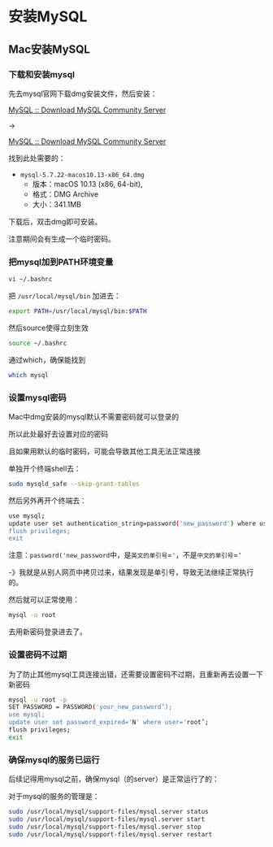 # 安装MySQL

## Mac安装MySQL

### 下载和安装mysql

先去mysql官网下载dmg安装文件，然后安装：

[MySQL :: Download MySQL Community Server](https://dev.mysql.com/downloads/mysql/)

->

[MySQL :: Download MySQL Community Server](https://dev.mysql.com/downloads/mysql/5.7.html#downloads)

找到此处需要的：

* `mysql-5.7.22-macos10.13-x86_64.dmg`
  * 版本：macOS 10.13 (x86, 64-bit),
  * 格式：DMG Archive
  * 大小：341.1MB

下载后，双击dmg即可安装。

注意期间会有生成一个临时密码。

### 把mysql加到PATH环境变量

```bash
vi ~/.bashrc
```

把 `/usr/local/mysql/bin` 加进去：

```bash
export PATH=/usr/local/mysql/bin:$PATH
```

然后source使得立刻生效

```bash
source ~/.bashrc
```

通过which，确保能找到

```bash
which mysql
```

### 设置mysql密码

Mac中dmg安装的mysql默认不需要密码就可以登录的

所以此处最好去设置对应的密码

且如果用默认的临时密码，可能会导致其他工具无法正常连接

单独开个终端shell去：

```bash
sudo mysqld_safe --skip-grant-tables
```

然后另外再开个终端去：

```bash
use mysql;
update user set authentication_string=password('new_password') where user='root’;
flush privileges;
exit
```

注意：`password('new_password`中，是`英文的单引号`=`'`，不是`中文的单引号`=`‘`

-》我就是从别人网页中拷贝过来，结果发现是单引号，导致无法继续正常执行的。

然后就可以正常使用：

```bash
mysql -u root
```

去用新密码登录进去了。

### 设置密码不过期

为了防止其他mysql工具连接出错，还需要设置密码不过期，且重新再去设置一下新密码

```bash
mysql -u root -p
SET PASSWORD = PASSWORD('your_new_password’);
use mysql;
update user set password_expired='N' where user='root’;
flush privileges;
exit
```

### 确保mysql的服务已运行

后续记得用mysql之前，确保mysql（的server）是正常运行了的：

对于mysql的服务的管理是：

```bash
sudo /usr/local/mysql/support-files/mysql.server status
sudo /usr/local/mysql/support-files/mysql.server start
sudo /usr/local/mysql/support-files/mysql.server stop
sudo /usr/local/mysql/support-files/mysql.server restart
```
